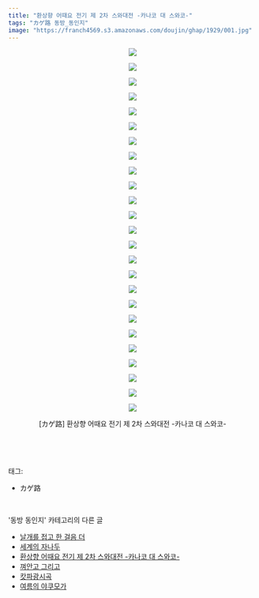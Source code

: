 ```yaml
---
title: "환상향 어때요 전기 제 2차 스와대전 -카나코 대 스와코-"
tags: "カゲ路 동방_동인지"
image: "https://franch4569.s3.amazonaws.com/doujin/ghap/1929/001.jpg"
---
```

<div class="article">
<p style="text-align: center; clear: none; float: none;"><img src="{{ site.imgserver2 }}/ghap/1929/001.jpg"/></p>
<p style="text-align: center; clear: none; float: none;"><img src="{{ site.imgserver2 }}/ghap/1929/002.jpg"/></p>
<p style="text-align: center; clear: none; float: none;"><img src="{{ site.imgserver2 }}/ghap/1929/003.jpg"/></p>
<p style="text-align: center; clear: none; float: none;"><img src="{{ site.imgserver2 }}/ghap/1929/004.jpg"/></p>
<p style="text-align: center; clear: none; float: none;"><img src="{{ site.imgserver2 }}/ghap/1929/005.jpg"/></p>
<p style="text-align: center; clear: none; float: none;"><img src="{{ site.imgserver2 }}/ghap/1929/006.jpg"/></p>
<p style="text-align: center; clear: none; float: none;"><img src="{{ site.imgserver2 }}/ghap/1929/007.jpg"/></p>
<p style="text-align: center; clear: none; float: none;"><img src="{{ site.imgserver2 }}/ghap/1929/008.jpg"/></p>
<p style="text-align: center; clear: none; float: none;"><img src="{{ site.imgserver2 }}/ghap/1929/009.jpg"/></p>
<p style="text-align: center; clear: none; float: none;"><img src="{{ site.imgserver2 }}/ghap/1929/010.jpg"/></p>
<p style="text-align: center; clear: none; float: none;"><img src="{{ site.imgserver2 }}/ghap/1929/011.jpg"/></p>
<p style="text-align: center; clear: none; float: none;"><img src="{{ site.imgserver2 }}/ghap/1929/012.jpg"/></p>
<p style="text-align: center; clear: none; float: none;"><img src="{{ site.imgserver2 }}/ghap/1929/013.jpg"/></p>
<p style="text-align: center; clear: none; float: none;"><img src="{{ site.imgserver2 }}/ghap/1929/014.jpg"/></p>
<p style="text-align: center; clear: none; float: none;"><img src="{{ site.imgserver2 }}/ghap/1929/015.jpg"/></p>
<p style="text-align: center; clear: none; float: none;"><img src="{{ site.imgserver2 }}/ghap/1929/016.jpg"/></p>
<p style="text-align: center; clear: none; float: none;"><img src="{{ site.imgserver2 }}/ghap/1929/017.jpg"/></p>
<p style="text-align: center; clear: none; float: none;"><img src="{{ site.imgserver2 }}/ghap/1929/018.jpg"/></p>
<p style="text-align: center; clear: none; float: none;"><img src="{{ site.imgserver2 }}/ghap/1929/019.jpg"/></p>
<p style="text-align: center; clear: none; float: none;"><img src="{{ site.imgserver2 }}/ghap/1929/020.jpg"/></p>
<p style="text-align: center; clear: none; float: none;"><img src="{{ site.imgserver2 }}/ghap/1929/021.jpg"/></p>
<p style="text-align: center; clear: none; float: none;"><img src="{{ site.imgserver2 }}/ghap/1929/022.jpg"/></p>
<p style="text-align: center; clear: none; float: none;"><img src="{{ site.imgserver2 }}/ghap/1929/023.jpg"/></p>
<p style="text-align: center; clear: none; float: none;"><img src="{{ site.imgserver2 }}/ghap/1929/024.jpg"/></p>
<p style="text-align: center; clear: none; float: none;"><img src="{{ site.imgserver2 }}/ghap/1929/025.jpg"/></p>
<p style="text-align: center; clear: none; float: none;">[カゲ路] 환상향 어때요 전기 제 2차 스와대전 -카나코 대 스와코-</p>
<p><br/></p>
</div><br/>
<div class="tagTrail">
<p>태그: </p>
<ul>
<li>カゲ路</li>
</ul>
</div><br/>
<div class="another">
<p>'동방 동인지' 카테고리의 다른 글</p>
<ul>
<li><a href="/ghap_1931">날개를 접고 한 걸음 더</a></li>
<li><a href="/ghap_1930">세계의 자나두</a></li>
<li><a href="/ghap_1929">환상향 어때요 전기 제 2차 스와대전 -카나코 대 스와코-</a></li>
<li><a href="/ghap_1927">껴안고 그리고</a></li>
<li><a href="/ghap_1926">캇파광시곡</a></li>
<li><a href="/ghap_1924">여름의 야쿠모가</a></li>
</ul>
</div><br/>
<div class="cb_module cb_fluid">
<div class="cb_wrt cb_profile">
</div><!-- commentList close -->
</div><br/>
